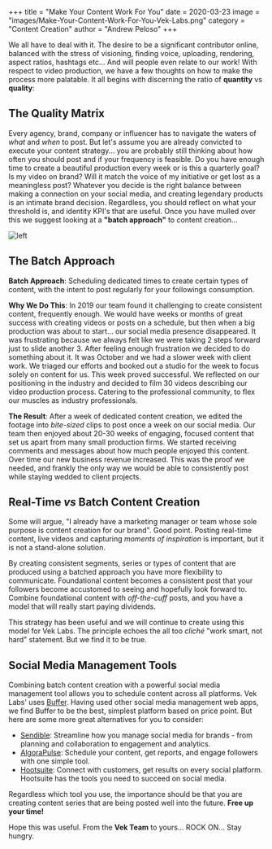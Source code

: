 +++
 title = "Make Your Content Work For You"
 date = 2020-03-23
 image = "images/Make-Your-Content-Work-For-You-Vek-Labs.png"
 category = "Content Creation"
 author = "Andrew Peloso"
+++

We all have to deal with it. The desire to be a significant contributor online, balanced with the stress of visioning, finding voice, uploading, rendering, aspect ratios, hashtags etc... And will people even relate to our work! With respect to video production, we have a few thoughts on how to make the process more palatable. It all begins with discerning the ratio of **quantity** vs **quality**:  

## The Quality Matrix

Every agency, brand, company or influencer has to navigate the waters of *what* and *when* to post. But let's assume you are already convicted to execute your content strategy... you are probably still thinking about how often you should post and if your frequency is feasible. Do you have enough time to create a beautiful production every week or is this a quarterly goal? Is my video on brand? Will it match the voice of my initiative or get lost as a meaningless post? Whatever you decide is the right balance between making a connection on your social media, and creating legendary products is an intimate brand decision. Regardless, you should reflect on what your threshold is, and identity KPI's that are useful. Once you have mulled over this we suggest looking at a **"batch approach"** to content creation...

![left](https://picsum.photos/400/400 "Locavore quinoa master cleanse pinterest")

## The Batch Approach

**Batch Approach**: Scheduling dedicated times to create certain types of content, with the intent to post regularly for your followings consumption. 

**Why We Do This**: In 2019 our team found it challenging to create consistent content, frequently enough. We would have weeks or months of great success with creating videos or posts on a schedule, but then when a big production was about to start... our social media presence disappeared. It was frustrating because we always felt like we were taking 2 steps forward just to slide another 3. After feeling enough frustration we decided to do something about it. It was October and we had a slower week with client work. We triaged our efforts and booked out a studio for the week to focus solely on content for us. This week proved successful. We reflected on our positioning in the industry and decided to film 30 videos describing our video production process. Catering to the professional community, to flex our muscles as industry professionals. 

**The Result**: After a week of dedicated content creation, we edited the footage into *bite-sized* clips to post once a week on our social media. Our team then enjoyed about 20-30 weeks of engaging, focused content that set us apart from many small production firms. We started receiving comments and messages about how much people enjoyed this content. Over time our new business revenue increased. This was the proof we needed, and frankly the only way we would be able to consistently post while staying wedded to client projects. 

## Real-Time *vs* Batch Content Creation

Some will argue, "I already have a marketing manager or team whose sole purpose is content creation for our brand". Good point. Posting real-time content, live videos and capturing *moments of inspiration* is important, but it is not a stand-alone solution. 

By creating consistent segments, series or types of content that are produced using a batched approach you have more flexibility to communicate. Foundational content becomes a consistent post that your followers become accustomed to seeing and hopefully look forward to. Combine foundational content with *off-the-cuff* posts, and you have a model that will really start paying dividends. 

This strategy has been useful and we will continue to create using this model for Vek Labs. The principle echoes the all too *cliché* "work smart, not hard" statement. But we find it to be true.   

## Social Media Management Tools

Combining batch content creation with a powerful social media management tool allows you to schedule content across all platforms. Vek Labs' uses [Buffer](https://buffer.com/). Having used other social media management web apps, we find Buffer to be the best, simplest platform based on price point. But here are some more great alternatives for you to consider: 

* [Sendible](https://www.sendible.com/): Streamline how you manage social media for brands - from planning and collaboration to engagement and analytics.
* [AlgoraPulse](https://www.agorapulse.com/): Schedule your content, get reports, and engage followers with one simple tool.
* [Hootsuite](https://hootsuite.com/): Connect with customers, get results on every social platform. Hootsuite has the tools you need to succeed on social media.

Regardless which tool you use, the importance should be that you are creating content series that are being posted well into the future. **Free up your time!** 

Hope this was useful. From the **Vek Team** to yours... ROCK ON... Stay hungry. 
